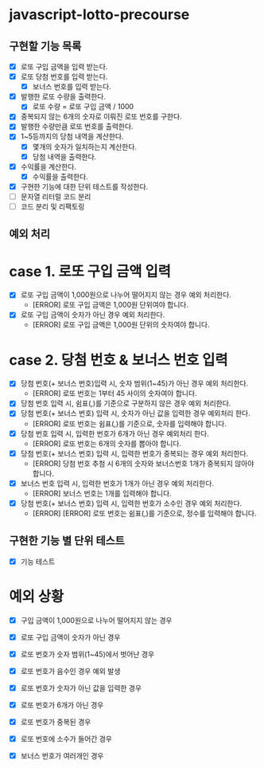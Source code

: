 # javascript-lotto-precourse

## 구현할 기능 목록

- [x] 로또 구입 금액을 입력 받는다.
- [x] 로또 당첨 번호를 입력 받는다.
  - [x] 보너스 번호를 입력 받는다.
- [x] 발행한 로또 수량을 출력한다.
  - [x] 로또 수량 = 로또 구입 금액 / 1000
- [x] 중복되지 않는 6개의 숫자로 이뤄진 로또 번호를 구한다.
- [x] 발행한 수량만큼 로또 번호를 출력한다.
- [x] 1~5등까지의 당첨 내역을 계산한다.
  - [x] 몇개의 숫자가 일치하는지 계산한다.
  - [x] 당첨 내역을 출력한다.
- [x] 수익률을 계산한다.
  - [x] 수익률을 출력한다.
- [x] 구현한 기능에 대한 단위 테스트를 작성한다.
- [ ] 문자열 리터럴 코드 분리
- [ ] 코드 분리 및 리팩토링

## 예외 처리

# case 1. 로또 구입 금액 입력

- [x] 로또 구입 금액이 1,000원으로 나누어 떨어지지 않는 경우 예외 처리한다.
  - [ERROR] 로또 구입 금액은 1,000원 단위여야 합니다.
- [x] 로또 구입 금액이 숫자가 아닌 경우 예외 처리한다.
  - [ERROR] 로또 구입 금액은 1,000원 단위의 숫자여야 합니다.

# case 2. 당첨 번호 & 보너스 번호 입력

- [x] 당첨 번호(+ 보너스 번호)입력 시, 숫자 범위(1~45)가 아닌 경우 예외 처리한다.
  - [ERROR] 로또 번호는 1부터 45 사이의 숫자여야 합니다.
- [x] 당첨 번호 입력 시, 쉼표(,)를 기준으로 구분하지 않은 경우 예외 처리한다.
- [x] 당첨 번호(+ 보너스 번호) 입력 시, 숫자가 아닌 값을 입력한 경우 예외처리 한다.
  - [ERROR] 로또 번호는 쉼표(,)를 기준으로, 숫자를 입력해야 합니다.
- [x] 당첨 번호 입력 시, 입력한 번호가 6개가 아닌 경우 예외처리 한다.
  - [ERROR] 로또 번호는 6개의 숫자를 뽑아야 합니다.
- [x] 당첨 번호(+ 보너스 번호) 입력 시, 입력한 번호가 중복되는 경우 예외 처리한다.
  - [ERROR] 당첨 번호 추첨 시 6개의 숫자와 보너스번호 1개가 중복되지 않아야 합니다.
- [x] 보너스 번호 입력 시, 입력한 번호가 1개가 아닌 경우 예외 처리한다.
  - [ERROR] 보너스 번호는 1개를 입력해야 합니다.
- [x] 당첨 번호(+ 보너스 번호) 입력 시, 입력한 번호가 소수인 경우 예외 처리한다.
  - [ERROR] [ERROR] 로또 번호는 쉼표(,)를 기준으로, 정수를 입력해야 합니다.

## 구현한 기능 별 단위 테스트

- [x] 기능 테스트

# 예외 상황

- [x] 구입 금액이 1,000원으로 나누어 떨어지지 않는 경우
- [x] 로또 구입 금액이 숫자가 아닌 경우

- [x] 로또 번호가 숫자 범위(1~45)에서 벗어난 경우
- [x] 로또 번호가 음수인 경우 예외 발생
- [x] 로또 번호가 숫자가 아닌 값을 입력한 경우
- [x] 로또 번호가 6개가 아닌 경우
- [x] 로또 번호가 중복된 경우
- [x] 로또 번호에 소수가 들어간 경우
- [x] 보너스 번호가 여러개인 경우
